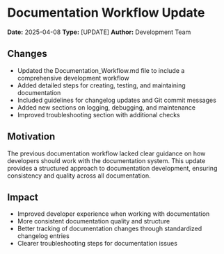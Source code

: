 # Documentation Workflow Update

**Date:** 2025-04-08
**Type:** [UPDATE]
**Author:** Development Team

## Changes

- Updated the Documentation_Workflow.md file to include a comprehensive development workflow
- Added detailed steps for creating, testing, and maintaining documentation
- Included guidelines for changelog updates and Git commit messages
- Added new sections on logging, debugging, and maintenance
- Improved troubleshooting section with additional checks

## Motivation

The previous documentation workflow lacked clear guidance on how developers should work with the documentation system. This update provides a structured approach to documentation development, ensuring consistency and quality across all documentation.

## Impact

- Improved developer experience when working with documentation
- More consistent documentation quality and structure
- Better tracking of documentation changes through standardized changelog entries
- Clearer troubleshooting steps for documentation issues